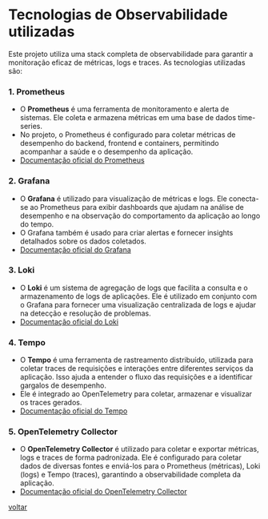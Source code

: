 # Tecnologias de Observabilidade utilizadas

Este projeto utiliza uma stack completa de observabilidade para garantir a monitoração eficaz de métricas, logs e traces. As tecnologias utilizadas são:

### 1. **Prometheus**
   - O **Prometheus** é uma ferramenta de monitoramento e alerta de sistemas. Ele coleta e armazena métricas em uma base de dados time-series.
   - No projeto, o Prometheus é configurado para coletar métricas de desempenho do backend, frontend e containers, permitindo acompanhar a saúde e o desempenho da aplicação.
   - [Documentação oficial do Prometheus](https://prometheus.io/docs/)

### 2. **Grafana**
   - O **Grafana** é utilizado para visualização de métricas e logs. Ele conecta-se ao Prometheus para exibir dashboards que ajudam na análise de desempenho e na observação do comportamento da aplicação ao longo do tempo.
   - O Grafana também é usado para criar alertas e fornecer insights detalhados sobre os dados coletados.
   - [Documentação oficial do Grafana](https://grafana.com/docs/)

### 3. **Loki**
   - O **Loki** é um sistema de agregação de logs que facilita a consulta e o armazenamento de logs de aplicações. Ele é utilizado em conjunto com o Grafana para fornecer uma visualização centralizada de logs e ajudar na detecção e resolução de problemas.
   - [Documentação oficial do Loki](https://grafana.com/docs/loki/latest/)

### 4. **Tempo**
   - O **Tempo** é uma ferramenta de rastreamento distribuído, utilizada para coletar traces de requisições e interações entre diferentes serviços da aplicação. Isso ajuda a entender o fluxo das requisições e a identificar gargalos de desempenho.
   - Ele é integrado ao OpenTelemetry para coletar, armazenar e visualizar os traces gerados.
   - [Documentação oficial do Tempo](https://grafana.com/docs/tempo/latest/)

### 5. **OpenTelemetry Collector**
   - O **OpenTelemetry Collector** é utilizado para coletar e exportar métricas, logs e traces de forma padronizada. Ele é configurado para coletar dados de diversas fontes e enviá-los para o Prometheus (métricas), Loki (logs) e Tempo (traces), garantindo a observabilidade completa da aplicação.
   - [Documentação oficial do OpenTelemetry Collector](https://opentelemetry.io/docs/collector/)

[voltar](/documentation/techDocs/README.md)